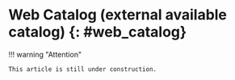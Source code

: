 # Web Catalog (external available catalog) {: #web_catalog}


!!! warning "Attention"

    This article is still under construction.





